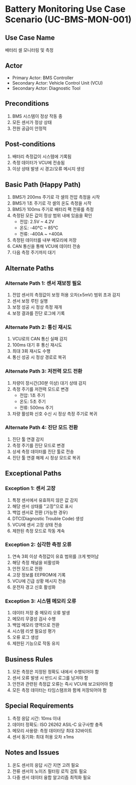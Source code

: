 # Battery Monitoring Use Case Scenario (UC-BMS-MON-001)

## Use Case Name

배터리 셀 모니터링 및 측정

## Actor

- Primary Actor: BMS Controller
- Secondary Actor: Vehicle Control Unit (VCU)
- Secondary Actor: Diagnostic Tool

## Preconditions

1. BMS 시스템이 정상 작동 중
2. 모든 센서가 정상 상태
3. 전원 공급이 안정적

## Post-conditions

1. 배터리 측정값이 시스템에 기록됨
2. 측정 데이터가 VCU에 전송됨
3. 이상 상태 발생 시 경고/오류 메시지 생성

## Basic Path (Happy Path)

1. BMS가 200ms 주기로 각 셀의 전압 측정을 시작
2. BMS가 1초 주기로 각 셀의 온도 측정을 시작
3. BMS가 100ms 주기로 배터리 팩 전류를 측정
4. 측정된 모든 값이 정상 범위 내에 있음을 확인
   - 전압: 2.5V ~ 4.2V
   - 온도: -40°C ~ 85°C
   - 전류: -400A ~ +400A
5. 측정된 데이터를 내부 메모리에 저장
6. CAN 통신을 통해 VCU에 데이터 전송
7. 다음 측정 주기까지 대기

## Alternate Paths

### Alternate Path 1: 센서 재보정 필요

1. 전압 센서의 측정값이 보정 허용 오차(±5mV) 범위 초과 감지
2. 센서 보정 루틴 실행
3. 보정 성공 시 정상 측정 재개
4. 보정 결과를 진단 로그에 기록

### Alternate Path 2: 통신 재시도

1. VCU로의 CAN 통신 실패 감지
2. 100ms 대기 후 통신 재시도
3. 최대 3회 재시도 수행
4. 통신 성공 시 정상 경로로 복귀

### Alternate Path 3: 저전력 모드 전환

1. 차량이 장시간(30분 이상) 대기 상태 감지
2. 측정 주기를 저전력 모드로 변경
   - 전압: 1초 주기
   - 온도: 5초 주기
   - 전류: 500ms 주기
3. 차량 활성화 신호 수신 시 정상 측정 주기로 복귀

### Alternate Path 4: 진단 모드 전환

1. 진단 툴 연결 감지
2. 측정 주기를 진단 모드로 변경
3. 상세 측정 데이터를 진단 툴로 전송
4. 진단 툴 연결 해제 시 정상 모드로 복귀

## Exceptional Paths

### Exception 1: 센서 고장

1. 특정 센서에서 유효하지 않은 값 감지
2. 해당 센서 상태를 "고장"으로 표시
3. 백업 센서로 전환 (가능한 경우)
4. DTC(Diagnostic Trouble Code) 생성
5. VCU에 센서 고장 상태 전송
6. 제한된 측정 모드로 작동 계속

### Exception 2: 심각한 측정 오류

1. 연속 3회 이상 측정값이 유효 범위를 크게 벗어남
2. 해당 측정 채널을 비활성화
3. 안전 모드로 전환
4. 고장 정보를 EEPROM에 기록
5. VCU에 긴급 상황 메시지 전송
6. 운전자 경고 신호 활성화

### Exception 3: 시스템 메모리 오류

1. 데이터 저장 중 메모리 오류 발생
2. 메모리 무결성 검사 수행
3. 백업 메모리 영역으로 전환
4. 시스템 리셋 필요성 평가
5. 오류 로그 생성
6. 제한된 기능으로 작동 유지

## Business Rules

1. 모든 측정은 지정된 정확도 내에서 수행되어야 함
2. 센서 오류 발생 시 반드시 로그를 남겨야 함
3. 안전과 관련된 측정값 오류는 즉시 VCU에 보고되어야 함
4. 모든 측정 데이터는 타임스탬프와 함께 저장되어야 함

## Special Requirements

1. 측정 응답 시간: 10ms 이내
2. 데이터 정확도: ISO 26262 ASIL-C 요구사항 충족
3. 메모리 사용량: 측정 데이터당 최대 32바이트
4. 센서 동기화: 최대 허용 오차 ±1ms

## Notes and Issues

1. 온도 센서의 응답 시간 지연 고려 필요
2. 전류 센서의 노이즈 필터링 로직 검토 필요
3. 다중 센서 데이터 융합 알고리즘 최적화 필요
